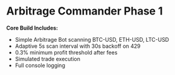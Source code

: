 # Arbitrage Commander Phase 1

**Core Build Includes:**
- Simple Arbitrage Bot scanning BTC-USD, ETH-USD, LTC-USD
- Adaptive 5s scan interval with 30s backoff on 429
- 0.3% minimum profit threshold after fees
- Simulated trade execution
- Full console logging
